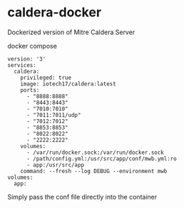 # caldera-docker

Dockerized version of Mitre Caldera Server

docker compose

```version: '3'
version: '3'
services:
  caldera:
    privileged: true
    image: iotech17/caldera:latest
    ports:
      - "8888:8888"
      - "8443:8443"
      - "7010:7010"
      - "7011:7011/udp"
      - "7012:7012"
      - "8853:8853"
      - "8022:8022"
      - "2222:2222"
    volumes:
      - /var/run/docker.sock:/var/run/docker.sock
      - /path/config.yml:/usr/src/app/conf/mwb.yml:ro
      - app:/usr/src/app
    command: --fresh --log DEBUG --environment mwb
volumes:
  app:
  ```

Simply pass the conf file directly into the container
